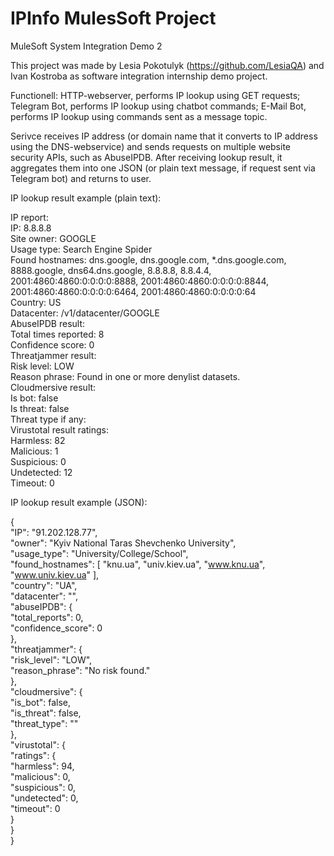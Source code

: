 # IPInfo MulesSoft Project
MuleSoft System Integration Demo 2


This project was made by Lesia Pokotulyk (https://github.com/LesiaQA) and Ivan Kostroba as software integration internship demo project.

Functionell:
HTTP-webserver, performs IP lookup using GET requests;
Telegram Bot, performs IP lookup using chatbot commands;
E-Mail Bot, performs IP lookup using commands sent as a message topic.

Serivce receives IP address (or domain name that it converts to IP address using the DNS-webservice) and sends requests on multiple website security APIs, such as AbuseIPDB.
After receiving lookup result, it aggregates them into one JSON (or plain text message, if request sent via Telegram bot) and returns to user.

IP lookup result example (plain text):

IP report:   
IP: 8.8.8.8    
Site owner: GOOGLE    
Usage type: Search Engine Spider   
Found hostnames: dns.google, dns.google.com, *.dns.google.com, 8888.google, dns64.dns.google, 8.8.8.8, 8.8.4.4, 2001:4860:4860:0:0:0:0:8888, 2001:4860:4860:0:0:0:0:8844, 2001:4860:4860:0:0:0:0:6464, 2001:4860:4860:0:0:0:0:64   
Country: US    
Datacenter: /v1/datacenter/GOOGLE   
AbuseIPDB result:    
Total times reported: 8   
Confidence score: 0   
Threatjammer result:   
Risk level: LOW   
Reason phrase: Found in one or more denylist datasets.   
Cloudmersive result:   
Is bot: false   
Is threat: false   
Threat type if any:   
Virustotal result ratings:   
Harmless: 82   
Malicious: 1   
Suspicious: 0   
Undetected: 12   
Timeout: 0   

IP lookup result example (JSON):   

{   
  "IP": "91.202.128.77",   
  "owner": "Kyiv National Taras Shevchenko University",   
  "usage_type": "University/College/School",   
  "found_hostnames": [
    "knu.ua",
    "univ.kiev.ua",
    "www.knu.ua",
    "www.univ.kiev.ua"
  ],   
  "country": "UA",   
  "datacenter": "",   
  "abuseIPDB": {   
    "total_reports": 0,    
    "confidence_score": 0   
  },   
  "threatjammer": {    
    "risk_level": "LOW",   
    "reason_phrase": "No risk found."   
  },   
  "cloudmersive": {   
    "is_bot": false,   
    "is_threat": false,   
    "threat_type": ""   
  },   
  "virustotal": {   
    "ratings": {   
      "harmless": 94,   
      "malicious": 0,   
      "suspicious": 0,   
      "undetected": 0,   
      "timeout": 0   
    }   
  }   
}   
   
